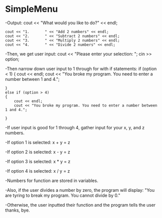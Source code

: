 # SimpleMenu
-Output: 
cout << "What would you like to do?" << endl;

    cout << "1.       " << "Add 2 numbers" << endl;
    cout << "2.       " << "Subtract 2 numbers" << endl;
    cout << "3.       " << "Multiply 2 numbers" << endl;
    cout << "4.       " << "Divide 2 numbers" << endl;

-Then, we get user input:
cout << "Please enter your selection: ";
    cin >> option;

-Then narrow down user input to 1 through for with if statements: 
if (option < 1)
    {
        cout << endl;
        cout << "You broke my program. You need to enter a number between 1 and 4.";

    }
    else if (option > 4)
    {
        cout << endl;
        cout << "You broke my program. You need to enter a number between 1 and 4.";

    }

-If user input is good for 1 through 4, gather input for your x, y, and z numbers.

-If option 1 is selected:
	x + y = z

-If option 2 is selected:
	x - y = z

-If option 3 is selected:
	x * y = z

-If option 4 is selected:
	x / y = z


-Numbers for function are stored in variables. 

-Also, if the user divides a number by zero, the program will display:
	"You are tyring to break my program. You cannot divide by 0."

-Otherwise, the user inputted their function and the program tells the user thanks, bye.
